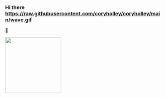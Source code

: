 ### Hi there https://raw.githubusercontent.com/coryholley/coryholley/main/wave.gif
👋

<img height="180em" src="https://github-readme-stats.vercel.app/api?username=Kamrun&show_icons=true&hide_border=true&&count_private=true&include_all_commits=true" />
<!--
**kamrunfosterc/kamrunfosterc** is a ✨ _special_ ✨ repository because its `README.md` (this file) appears on your GitHub profile.

Here are some ideas to get you started:

- 🔭 I’m currently working on ...
- 🌱 I’m currently learning ...
- 👯 I’m looking to collaborate on ...
- 🤔 I’m looking for help with ...
- 💬 Ask me about ...
- 📫 How to reach me: ...
- 😄 Pronouns: ...
- ⚡ Fun fact: ...
-->
